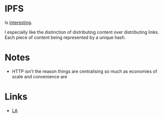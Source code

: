 # IPFS

Is [interesting](https://blog.neocities.org/blog/2015/09/08/its-time-for-the-distributed-web.html).

I especially like the distinction of distributing content over distributing links. Each piece of content being represented by a unique hash.

# Notes

- HTTP isn't the reason things are centralising so much as economies of scale and convenience are

# Links

- [LA](https://learn-anything.xyz/network-science/computer-networking/protocols/ipfs)
